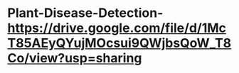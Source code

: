 # Plant-Disease-Detection-https://drive.google.com/file/d/1McT85AEyQYujMOcsui9QWjbsQoW_T8Co/view?usp=sharing
